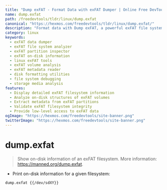 ```yaml
---
title: "Dump exFAT - Format Data with exFAT Dumper | Online Free DevTools by Hexmos"
name: dump.exfat
path: /freedevtools/tldr/linux/dump.exfat
canonical: "https://hexmos.com/freedevtools/tldr/linux/dump.exfat/"
description: "Format data with Dump exFAT, a powerful exFAT file system information tool. Analyze and validate exFAT partitions with ease. Free online tool, no registration required."
category: linux
keywords:
  - exFAT data dumper
  - exFAT file system analyzer
  - exFAT partition inspector
  - exFAT on-disk information
  - linux exFAT tools
  - exFAT volume analysis
  - exFAT metadata reader
  - disk formatting utilities
  - file system debugging
  - storage media analysis
features:
  - Display detailed exFAT filesystem information
  - Analyze on-disk structures of exFAT volumes
  - Extract metadata from exFAT partitions
  - Validate exFAT filesystem integrity
  - Provide low-level access to exFAT data
ogImage: "https://hexmos.com/freedevtools/site-banner.png"
twitterImage: "https://hexmos.com/freedevtools/site-banner.png"
---
```


# dump.exfat

> Show on-disk information of an exFAT filesystem.
> More information: <https://manned.org/dump.exfat>.

- Print on-disk information for a given filesystem:

`dump.exfat {{/dev/sdXY}}`
